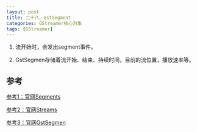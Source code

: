 ```yaml
---
layout: post
title: 二十八、GstSegment
categories: GStreamer核心对象
tags: [GStreamer]
---
```


1. 流开始时，会发出segment事件。

2. GstSegmen存储着流开始、结束、持续时间，目前的流位置，播放速率等。

## 参考

[参考1：官网Segments](https://gstreamer.freedesktop.org/documentation/additional/design/segments.html?gi-language=c)

[参考2：官网Streams](https://gstreamer.freedesktop.org/documentation/additional/design/streams.html?gi-language=c)

[参考3：官网GstSegmen](https://gstreamer.freedesktop.org/documentation/gstreamer/gstsegment.html?gi-language=c)